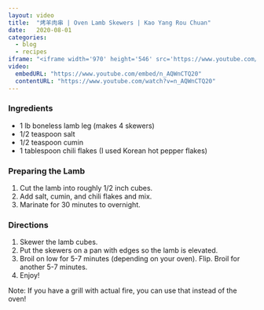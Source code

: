 ```yaml
---
layout: video
title:  "烤羊肉串 | Oven Lamb Skewers | Kao Yang Rou Chuan"
date:   2020-08-01
categories:
  - blog
  - recipes
iframe: "<iframe width='970' height='546' src='https://www.youtube.com/embed/n_AQWnCTQ20' frameborder='0' allow='accelerometer; autcoplay; encrypted-media; gyroscope; picture-in-picture' allowfullscreen></iframe>"
video:
  embedURL: "https://www.youtube.com/embed/n_AQWnCTQ20"
  contentURL: "https://www.youtube.com/watch?v=n_AQWnCTQ20"
---
```


### Ingredients

* 1 lb boneless lamb leg (makes 4 skewers)
* 1/2 teaspoon salt
* 1/2 teaspoon cumin
* 1 tablespoon chili flakes (I used Korean hot pepper flakes)

### Preparing the Lamb
1. Cut the lamb into roughly 1/2 inch cubes.
1. Add salt, cumin, and chili flakes and mix.
1. Marinate for 30 minutes to overnight.

### Directions
1. Skewer the lamb cubes.
1. Put the skewers on a pan with edges so the lamb is elevated.
1. Broil on low for 5-7 minutes (depending on your oven). Flip. Broil for another 5-7 minutes.
1. Enjoy!

Note: If you have a grill with actual fire, you can use that instead of the oven!
